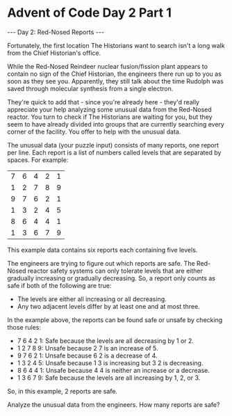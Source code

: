 # Advent of Code Day 2 Part 1

--- Day 2: Red-Nosed Reports ---

Fortunately, the first location The Historians want to search isn't a long walk from the Chief Historian's office.

While the Red-Nosed Reindeer nuclear fusion/fission plant appears to contain no sign of the Chief Historian, the engineers there run up to you as soon as they see you. Apparently, they still talk about the time Rudolph was saved through molecular synthesis from a single electron.

They're quick to add that - since you're already here - they'd really appreciate your help analyzing some unusual data from the Red-Nosed reactor. You turn to check if The Historians are waiting for you, but they seem to have already divided into groups that are currently searching every corner of the facility. You offer to help with the unusual data.

The unusual data (your puzzle input) consists of many reports, one report per line. Each report is a list of numbers called levels that are separated by spaces. For example:

|   |   |   |   |   |
| - | - | - | - | - |
| 7 | 6 | 4 | 2 | 1 |
| 1 | 2 | 7 | 8 | 9 |
| 9 | 7 | 6 | 2 | 1 |
| 1 | 3 | 2 | 4 | 5 |
| 8 | 6 | 4 | 4 | 1 |
| 1 | 3 | 6 | 7 | 9 |

This example data contains six reports each containing five levels.

The engineers are trying to figure out which reports are safe. The Red-Nosed reactor safety systems can only tolerate levels that are either gradually increasing or gradually decreasing. So, a report only counts as safe if both of the following are true:

- The levels are either all increasing or all decreasing.
- Any two adjacent levels differ by at least one and at most three.

In the example above, the reports can be found safe or unsafe by checking those rules:

- 7 6 4 2 1: Safe because the levels are all decreasing by 1 or 2.
- 1 2 7 8 9: Unsafe because 2 7 is an increase of 5.
- 9 7 6 2 1: Unsafe because 6 2 is a decrease of 4.
- 1 3 2 4 5: Unsafe because 1 3 is increasing but 3 2 is decreasing.
- 8 6 4 4 1: Unsafe because 4 4 is neither an increase or a decrease.
- 1 3 6 7 9: Safe because the levels are all increasing by 1, 2, or 3.

So, in this example, 2 reports are safe.

Analyze the unusual data from the engineers. How many reports are safe?
